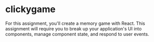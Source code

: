 # clickygame
For this assignment, you'll create a memory game with React. This assignment will require you to break up your application's UI into components, manage component state, and respond to user events.
